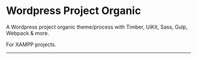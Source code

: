 # Wordpress Project Organic

A Wordpress project organic theme/process with Timber, UiKit, Sass, Gulp, Webpack & more.

For XAMPP projects.

---